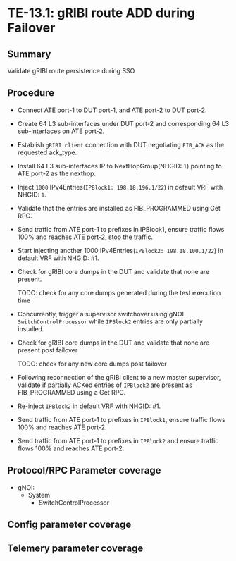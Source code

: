 # TE-13.1: gRIBI route ADD during Failover 

## Summary

Validate gRIBI route persistence during SSO

## Procedure

*   Connect ATE port-1 to DUT port-1, and ATE port-2 to DUT port-2.

*   Create 64 L3 sub-interfaces under DUT port-2 and corresponding 64 L3 sub-interfaces on ATE port-2.

*   Establish `gRIBI client` connection with DUT negotiating `FIB_ACK` as the requested ack_type.

*   Install 64 L3 sub-interfaces IP to NextHopGroup(NHGID: `1`) pointing to ATE port-2 as the nexthop.

*   Inject `1000` IPv4Entries(`IPBlock1: 198.18.196.1/22`) in default VRF with NHGID: `1`.

*   Validate that the entries are installed as FIB_PROGRAMMED using Get RPC.

*   Send traffic from ATE port-1 to prefixes in IPBlock1, ensure traffic flows 100% and reaches ATE port-2, stop the traffic.

*   Start injecting another 1000 IPv4Entries(`IPBlock2: 198.18.100.1/22`) in default VRF with NHGID: #1. 

*   Check for gRIBI core dumps in the DUT and validate that none are present.

    TODO: check for any core dumps generated during the test execution time

*   Concurrently, trigger a supervisor switchover using gNOI `SwitchControlProcessor` while `IPBlock2` entries are only partially installed.

*   Check for gRIBI core dumps in the DUT and validate that none are present post failover

    TODO: check for any new core dumps post failover

*   Following reconnection of the gRIBI client to a new master supervisor, validate if partially ACKed entries of `IPBlock2` are present as FIB_PROGRAMMED using a Get RPC.

*   Re-inject `IPBlock2` in default VRF with NHGID: #1.

*   Send traffic from ATE port-1 to prefixes in `IPBlock1`, ensure traffic flows 100% and reaches ATE port-2.

*   Send traffic from ATE port-1 to prefixes in `IPBlock2` and ensure traffic flows 100% and reaches ATE port-2. 

## Protocol/RPC Parameter coverage

*   gNOI:
    *   System
        *   SwitchControlProcessor

## Config parameter coverage

## Telemery parameter coverage
